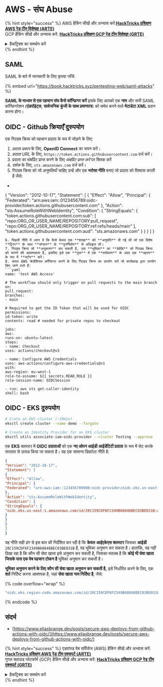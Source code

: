 # AWS - संघ Abuse

{% hint style="success" %}
AWS हैकिंग सीखें और अभ्यास करें:<img src="/.gitbook/assets/image.png" alt="" data-size="line">[**HackTricks प्रशिक्षण AWS रेड टीम विशेषज्ञ (ARTE)**](https://training.hacktricks.xyz/courses/arte)<img src="/.gitbook/assets/image.png" alt="" data-size="line">\
GCP हैकिंग सीखें और अभ्यास करें: <img src="/.gitbook/assets/image (2).png" alt="" data-size="line">[**HackTricks प्रशिक्षण GCP रेड टीम विशेषज्ञ (GRTE)**<img src="/.gitbook/assets/image (2).png" alt="" data-size="line">](https://training.hacktricks.xyz/courses/grte)

<details>

<summary>हैकट्रिक्स का समर्थन करें</summary>

* [**सदस्यता योजनाएँ**](https://github.com/sponsors/carlospolop) की जाँच करें!
* **जुड़ें** 💬 [**डिस्कॉर्ड समूह**](https://discord.gg/hRep4RUj7f) या [**टेलीग्राम समूह**](https://t.me/peass) में या हमें **ट्विटर** 🐦 [**@hacktricks\_live**](https://twitter.com/hacktricks\_live)** पर फॉलो** करें।
* **हैकिंग ट्रिक्स साझा करें, PRs सबमिट करके** [**HackTricks**](https://github.com/carlospolop/hacktricks) और [**HackTricks Cloud**](https://github.com/carlospolop/hacktricks-cloud) github रेपो में।

</details>
{% endhint %}

## SAML

SAML के बारे में जानकारी के लिए कृपया जाँचें:

{% embed url="https://book.hacktricks.xyz/pentesting-web/saml-attacks" %}

**SAML के माध्यम से एक पहचान संघ कैसे कॉन्फ़िगर करें** इसके लिए आपको एक **नाम** और सभी SAML कॉन्फ़िगरेशन (**एंडपॉइंट्स**, **सार्वजनिक कुंजी के साथ प्रमाणपत्र**) को समेत करने वाले **मेटाडेटा XML** प्रदान करना होगा।

## OIDC - Github क्रियाएँ दुरुपयोग

एक गिटहब क्रिया को पहचान प्रदाता के रूप में जोड़ने के लिए:

1. _प्रदाता प्रकार_ के लिए, **OpenID Connect** का चयन करें।
2. _प्रदाता URL_ के लिए, `https://token.actions.githubusercontent.com` दर्ज करें।
3. प्रदाता का थंबप्रिंट प्राप्त करने के लिए _थंबप्रिंट प्राप्त करें_ पर क्लिक करें
4. _दर्शक_ के लिए, `sts.amazonaws.com` दर्ज करें।
5. गिटहब क्रिया को जो अनुमतियाँ चाहिए उन्हें और एक **भरोसा नीति** बनाएं जो प्रदाता को विश्वास करती है जैसे:
* ```json
{
"Version": "2012-10-17",
"Statement": [
{
"Effect": "Allow",
"Principal": {
"Federated": "arn:aws:iam::0123456789:oidc-provider/token.actions.githubusercontent.com"
},
"Action": "sts:AssumeRoleWithWebIdentity",
"Condition": {
"StringEquals": {
"token.actions.githubusercontent.com:sub": [
"repo:ORG_OR_USER_NAME/REPOSITORY:pull_request",
"repo:ORG_OR_USER_NAME/REPOSITORY:ref:refs/heads/main"
],
"token.actions.githubusercontent.com:aud": "sts.amazonaws.com"
}
}
}
]
}
```
6. पिछली नीति में ध्यान दें कि कैसे केवल एक **शाखा** को **अनुमति** दी गई थी जो एक विशेष **ट्रिगर** के साथ **संगठन** के **पुनर्निर्माण** से अधिकृत थी।
7. गिटहब क्रिया जो **अनुकरण** कर सकती है, उस **भूमिका** का **ARN** जो गिटहब क्रिया को जानने की आवश्यकता है, इसलिए इसे एक **गुप्त** में एक **पर्यावरण** के अंदर एक **रहस्य** के रूप में **स्टोर** करें।
8. अंततः AWS क्रेडेंशियल कॉन्फ़िगर करने के लिए गिटहब क्रिया का उपयोग करें जो कार्यप्रवाह द्वारा उपयोग किए जाने वाले हैं:
```yaml
name: 'test AWS Access'

# The workflow should only trigger on pull requests to the main branch
on:
pull_request:
branches:
- main

# Required to get the ID Token that will be used for OIDC
permissions:
id-token: write
contents: read # needed for private repos to checkout

jobs:
aws:
runs-on: ubuntu-latest
steps:
- name: Checkout
uses: actions/checkout@v3

- name: Configure AWS Credentials
uses: aws-actions/configure-aws-credentials@v1
with:
aws-region: eu-west-1
role-to-assume: ${{ secrets.READ_ROLE }}
role-session-name: OIDCSession

- run: aws sts get-caller-identity
shell: bash
```
## OIDC - EKS दुरुपयोग
```bash
# Crate an EKS cluster (~10min)
eksctl create cluster --name demo --fargate
```

```bash
# Create an Identity Provider for an EKS cluster
eksctl utils associate-iam-oidc-provider --cluster Testing --approve
```
एक **EKS** क्लस्टर में **OIDC प्रदाताओं** को एक **नए ओपन आईडी आईडेंटिटी प्रदाता** के रूप में सेट करके सरलता से उत्पन्न किया जा सकता है। यह एक सामान्य डिफ़ॉल्ट नीति है:
```json
{
"Version": "2012-10-17",
"Statement": [
{
"Effect": "Allow",
"Principal": {
"Federated": "arn:aws:iam::123456789098:oidc-provider/oidc.eks.us-east-1.amazonaws.com/id/20C159CDF6F2349B68846BEC03BE031B"
},
"Action": "sts:AssumeRoleWithWebIdentity",
"Condition": {
"StringEquals": {
"oidc.eks.us-east-1.amazonaws.com/id/20C159CDF6F2349B68846BEC03BE031B:aud": "sts.amazonaws.com"
}
}
}
]
}
```
यह नीति सही ढंग से इस बात की निर्देशित कर रही है कि **केवल** **आईएकेएस क्लस्टर** जिसका **आईडी** `20C159CDF6F2349B68846BEC03BE031B` है, वह भूमिका अनुमान कर सकता है। हालांकि, यह नहीं दिखा रहा है कि कौन सी सेवा खाता इसे अनुमान कर सकती है, जिसका मतलब है कि **कोई भी सेवा खाता जिसके पास एक वेब पहचान टोकन है** भूमिका अनुमान कर सकती है।

**भूमिका अनुमान करने के लिए कौन सी सेवा खाता अनुमान कर सकती है,** इसे निर्धारित करने के लिए, एक **शर्त** निर्दिष्ट करना आवश्यक है, जहां **सेवा खाता नाम निर्दिष्ट है**, जैसे:&#x20;

{% code overflow="wrap" %}
```bash
"oidc.eks.region-code.amazonaws.com/id/20C159CDF6F2349B68846BEC03BE031B:sub": "system:serviceaccount:default:my-service-account",
```
{% endcode %}

## संदर्भ

* [https://www.eliasbrange.dev/posts/secure-aws-deploys-from-github-actions-with-oidc/](https://www.eliasbrange.dev/posts/secure-aws-deploys-from-github-actions-with-oidc/)

{% hint style="success" %}
एडवांस्ड वेब सर्विसेज (AWS) हैकिंग सीखें और अभ्यास करें:<img src="/.gitbook/assets/image.png" alt="" data-size="line">[**HackTricks प्रशिक्षण AWS रेड टीम एक्सपर्ट (ARTE)**](https://training.hacktricks.xyz/courses/arte)<img src="/.gitbook/assets/image.png" alt="" data-size="line">\
गूगल क्लाउड प्लेटफॉर्म (GCP) हैकिंग सीखें और अभ्यास करें: <img src="/.gitbook/assets/image (2).png" alt="" data-size="line">[**HackTricks प्रशिक्षण GCP रेड टीम एक्सपर्ट (GRTE)**<img src="/.gitbook/assets/image (2).png" alt="" data-size="line">](https://training.hacktricks.xyz/courses/grte)

<details>

<summary>हैकट्रिक्स का समर्थन करें</summary>

* [**सदस्यता योजनाएं**](https://github.com/sponsors/carlospolop) की जाँच करें!
* **शामिल हों** 💬 [**डिस्कॉर्ड समूह**](https://discord.gg/hRep4RUj7f) या [**टेलीग्राम समूह**](https://t.me/peass) और **ट्विटर** 🐦 [**@hacktricks\_live**](https://twitter.com/hacktricks\_live)** को** **फॉलो** करें।
* **हैकिंग ट्रिक्स साझा करें, [**HackTricks**](https://github.com/carlospolop/hacktricks) और [**HackTricks Cloud**](https://github.com/carlospolop/hacktricks-cloud) github रेपो में PR जमा करके।

</details>
{% endhint %}
